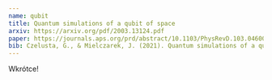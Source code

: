 ```yaml
---
name: qubit
title: Quantum simulations of a qubit of space
arxiv: https://arxiv.org/pdf/2003.13124.pdf
paper: https://journals.aps.org/prd/abstract/10.1103/PhysRevD.103.046001
bib: Czelusta, G., & Mielczarek, J. (2021). Quantum simulations of a qubit of space. Physical Review D, 103(4), 046001.
---
```


Wkrótce!